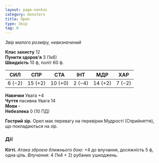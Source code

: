 ```yaml
---
layout: page-nontoc
category: monsters
title: Орел
type: Звір
tag: 0
---
```


_Звір малого розміру, невизначений_  

**Клас захисту** 12    
**Пункти здоров'я** 3 (1к6)    
**Швидкість** 10 ф, політ 60 ф.  

| СИЛ    | СПР     | СТА     | ІНТ    | МДР     | ХАР    |
| ------ | ------- | ------- | ------ | ------- | ------ |
| 6 (−2) | 15 (+2) | 10 (+0) | 2 (−4) | 14 (+2) | 7 (−2) |

**Навички** Увага +4    
**Чуття** пасивна Увага 14    
**Мови** -    
**Небезпека** 0 (10 ПД)  

**Гострий зір.** Орел має перевагу на перевірки Мудрості (Сприйняття), що покладаються на зір.

### Дії
**Кігті.** _Атака зброєю ближнього бою:_ +4 до влучання, досяжність 5 ф, одна ціль. _Влучання:_ 4 (1к4 + 2) рубаних ушкоджень. 
